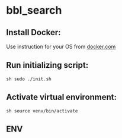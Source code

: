 # bbl_search

## Install Docker:
Use instruction for your OS from [docker.com](https://docs.docker.com/engine/install/)
## Run initializing script:
`sh
sudo ./init.sh
`
## Activate virtual environment:
`sh
source venv/bin/activate
`
## ENV